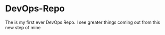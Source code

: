 # DevOps-Repo

The is my first ever DevOps Repo. I see greater things coming out from this new step of mine

